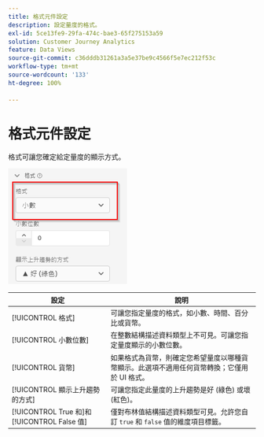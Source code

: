 ```yaml
---
title: 格式元件設定
description: 設定量度的格式。
exl-id: 5ce13fe9-29fa-474c-bae3-65f275153a59
solution: Customer Journey Analytics
feature: Data Views
source-git-commit: c36dddb31261a3a5e37be9c4566f5e7ec212f53c
workflow-type: tm+mt
source-wordcount: '133'
ht-degree: 100%

---
```


# 格式元件設定

格式可讓您確定給定量度的顯示方式。

![格式設定](../assets/format-settings.png)

| 設定 | 說明 |
| --- | --- |
| [!UICONTROL 格式] | 可讓您指定量度的格式，如小數、時間、百分比或貨幣。 |
| [!UICONTROL 小數位數] | 在整數結構描述資料類型上不可見。可讓您指定量度顯示的小數位數。 |
| [!UICONTROL 貨幣] | 如果格式為貨幣，則確定您希望量度以哪種貨幣顯示。此選項不適用任何貨幣轉換；它僅用於 UI 格式。 |
| [!UICONTROL 顯示上升趨勢的方式] | 可讓您指定此量度的上升趨勢是好 (綠色) 或壞 (紅色)。 |
| [!UICONTROL True 和]和 [!UICONTROL False 值] | 僅對布林值結構描述資料類型可見。允許您自訂 `true` 和 `false` 值的維度項目標籤。 |
